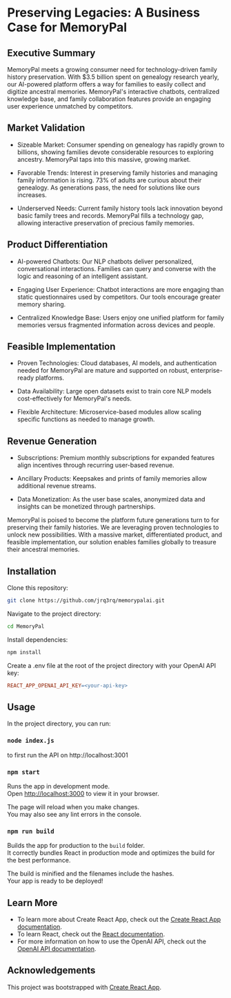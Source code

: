 # Preserving Legacies: A Business Case for MemoryPal

## Executive Summary

MemoryPal meets a growing consumer need for technology-driven family history preservation. With $3.5 billion spent on genealogy research yearly, our AI-powered platform offers a way for families to easily collect and digitize ancestral memories. MemoryPal's interactive chatbots, centralized knowledge base, and family collaboration features provide an engaging user experience unmatched by competitors.

## Market Validation

- Sizeable Market: Consumer spending on genealogy has rapidly grown to billions, showing families devote considerable resources to exploring ancestry. MemoryPal taps into this massive, growing market.

- Favorable Trends: Interest in preserving family histories and managing family information is rising. 73% of adults are curious about their genealogy. As generations pass, the need for solutions like ours increases.

- Underserved Needs: Current family history tools lack innovation beyond basic family trees and records. MemoryPal fills a technology gap, allowing interactive preservation of precious family memories.

## Product Differentiation

- AI-powered Chatbots: Our NLP chatbots deliver personalized, conversational interactions. Families can query and converse with the logic and reasoning of an intelligent assistant.

- Engaging User Experience: Chatbot interactions are more engaging than static questionnaires used by competitors. Our tools encourage greater memory sharing.

- Centralized Knowledge Base: Users enjoy one unified platform for family memories versus fragmented information across devices and people.

## Feasible Implementation

- Proven Technologies: Cloud databases, AI models, and authentication needed for MemoryPal are mature and supported on robust, enterprise-ready platforms.

- Data Availability: Large open datasets exist to train core NLP models cost-effectively for MemoryPal's needs.

- Flexible Architecture: Microservice-based modules allow scaling specific functions as needed to manage growth.

## Revenue Generation

- Subscriptions: Premium monthly subscriptions for expanded features align incentives through recurring user-based revenue.

- Ancillary Products: Keepsakes and prints of family memories allow additional revenue streams.

- Data Monetization: As the user base scales, anonymized data and insights can be monetized through partnerships.

MemoryPal is poised to become the platform future generations turn to for preserving their family histories. We are leveraging proven technologies to unlock new possibilities. With a massive market, differentiated product, and feasible implementation, our solution enables families globally to treasure their ancestral memories.

## Installation

Clone this repository:

```bash
git clone https://github.com/jrq3rq/memorypalai.git


```

Navigate to the project directory:

```bash
cd MemoryPal
```

Install dependencies:

```bash
npm install
```

Create a .env file at the root of the project directory with your OpenAI API key:

```makefile
REACT_APP_OPENAI_API_KEY=<your-api-key>
```

## Usage

In the project directory, you can run:

### `node index.js`

to first run the API on http://localhost:3001

### `npm start`

Runs the app in development mode.\
Open [http://localhost:3000](http://localhost:3000) to view it in your browser.

The page will reload when you make changes.\
You may also see any lint errors in the console.

### `npm run build`

Builds the app for production to the `build` folder.\
It correctly bundles React in production mode and optimizes the build for the best performance.

The build is minified and the filenames include the hashes.\
Your app is ready to be deployed!

## Learn More

- To learn more about Create React App, check out the [Create React App documentation](https://facebook.github.io/create-react-app/docs/getting-started).
- To learn React, check out the [React documentation](https://reactjs.org/).
- For more information on how to use the OpenAI API, check out the [OpenAI API documentation](https://beta.openai.com/docs/).

## Acknowledgements

This project was bootstrapped with [Create React App](https://github.com/facebook/create-react-app).
